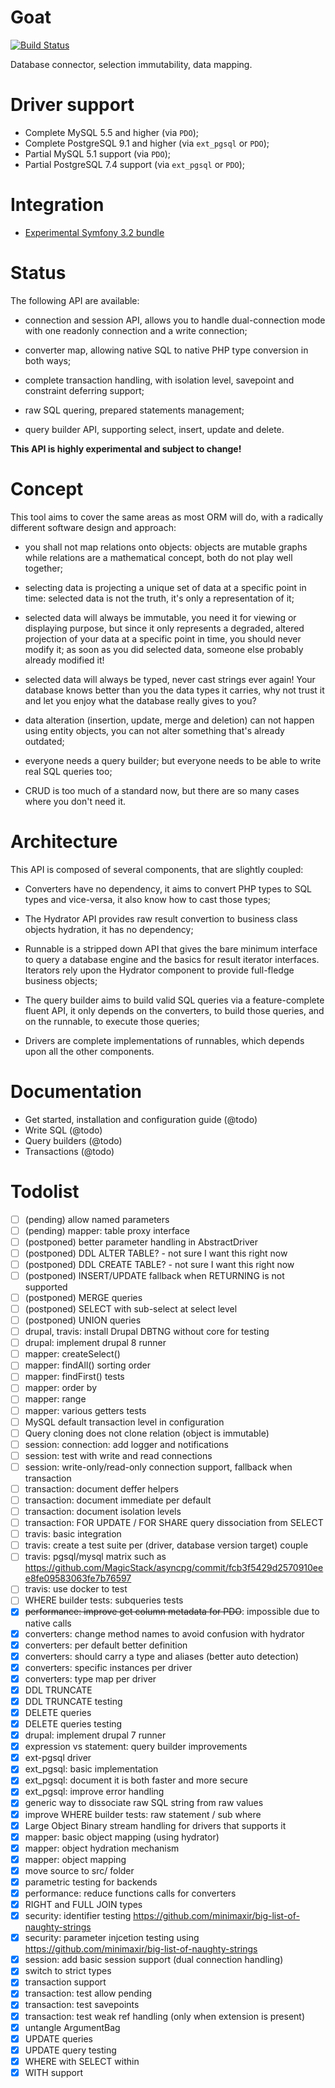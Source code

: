 # Goat

[![Build Status](https://travis-ci.org/pounard/goat.svg?branch=master)](https://travis-ci.org/pounard/goat)

Database connector, selection immutability, data mapping.


# Driver support

 *  Complete MySQL 5.5 and higher (via `PDO`);
 *  Complete PostgreSQL 9.1 and higher (via `ext_pgsql` or `PDO`);
 *  Partial MySQL 5.1 support (via `PDO`);
 *  Partial PostgreSQL 7.4 support (via `ext_pgsql` or `PDO`);


# Integration

 *  [Experimental Symfony 3.2 bundle](https://github.com/pounard/goat-bundle)


# Status

The following API are available:

 *  connection and session API, allows you to handle dual-connection mode with
    one readonly connection and a write connection;

 *  converter map, allowing native SQL to native PHP type conversion in both
    ways;

 *  complete transaction handling, with isolation level, savepoint and
    constraint deferring support;

 *  raw SQL quering, prepared statements management;

 *  query builder API, supporting select, insert, update and delete.

**This API is highly experimental and subject to change!**


# Concept

This tool aims to cover the same areas as most ORM will do, with a radically
different software design and approach:

 *  you shall not map relations onto objects: objects are mutable graphs while
    relations are a mathematical concept, both do not play well together;

 *  selecting data is projecting a unique set of data at a specific point in
    time: selected data is not the truth, it's only a representation of it;

 *  selected data will always be immutable, you need it for viewing or
    displaying purpose, but since it only represents a degraded, altered
    projection of your data at a specific point in time, you should never
    modify it; as soon as you did selected data, someone else probably already
    modified it!

 *  selected data will always be typed, never cast strings ever again! Your
    database knows better than you the data types it carries, why not trust it
    and let you enjoy what the database really gives to you?

 *  data alteration (insertion, update, merge and deletion) can not happen using
    entity objects, you can not alter something that's already outdated;

 *  everyone needs a query builder; but everyone needs to be able to write real
    SQL queries too;

 *  CRUD is too much of a standard now, but there are so many cases where you
    don't need it.


# Architecture

This API is composed of several components, that are slightly coupled:

 * Converters have no dependency, it aims to convert PHP types to SQL types and
   vice-versa, it also know how to cast those types;

 * The Hydrator API provides raw result convertion to business class objects
   hydration, it has no dependency;

 * Runnable is a stripped down API that gives the bare minimum interface to
   query a database engine and the basics for result iterator interfaces.
   Iterators rely upon the Hydrator component to provide full-fledge business
   objects;

 * The query builder aims to build valid SQL queries via a feature-complete
   fluent API, it only depends on the converters, to build those queries,
   and on the runnable, to execute those queries;

 * Drivers are complete implementations of runnables, which depends upon all
   the other components.


# Documentation

 *  Get started, installation and configuration guide (@todo)
 *  Write SQL (@todo)
 *  Query builders (@todo)
 *  Transactions (@todo)


# Todolist

 *  [ ] (pending) allow named parameters
 *  [ ] (pending) mapper: table proxy interface
 *  [ ] (postponed) better parameter handling in AbstractDriver
 *  [ ] (postponed) DDL ALTER TABLE? - not sure I want this right now
 *  [ ] (postponed) DDL CREATE TABLE? - not sure I want this right now
 *  [ ] (postponed) INSERT/UPDATE fallback when RETURNING is not supported
 *  [ ] (postponed) MERGE queries
 *  [ ] (postponed) SELECT with sub-select at select level
 *  [ ] (postponed) UNION queries
 *  [ ] drupal, travis: install Drupal DBTNG without core for testing
 *  [ ] drupal: implement drupal 8 runner
 *  [ ] mapper: createSelect()
 *  [ ] mapper: findAll() sorting order
 *  [ ] mapper: findFirst() tests
 *  [ ] mapper: order by
 *  [ ] mapper: range
 *  [ ] mapper: various getters tests
 *  [ ] MySQL default transaction level in configuration
 *  [ ] Query cloning does not clone relation (object is immutable)
 *  [ ] session: connection: add logger and notifications
 *  [ ] session: test with write and read connections
 *  [ ] session: write-only/read-only connection support, fallback when transaction
 *  [ ] transaction: document deffer helpers
 *  [ ] transaction: document immediate per default
 *  [ ] transaction: document isolation levels
 *  [ ] transaction: FOR UPDATE / FOR SHARE query dissociation from SELECT
 *  [ ] travis: basic integration
 *  [ ] travis: create a test suite per (driver, database version target) couple
 *  [ ] travis: pgsql/mysql matrix such as https://github.com/MagicStack/asyncpg/commit/fcb3f5429d2570910eee8fe09583063fe7b76597
 *  [ ] travis: use docker to test
 *  [ ] WHERE builder tests: subqueries tests
 *  [x] <strike>performance: improve get column metadata for PDO</strike>: impossible due to native calls
 *  [x] converters: change method names to avoid confusion with hydrator
 *  [x] converters: per default better definition
 *  [x] converters: should carry a type and aliases (better auto detection)
 *  [x] converters: specific instances per driver
 *  [x] converters: type map per driver
 *  [x] DDL TRUNCATE
 *  [x] DDL TRUNCATE testing
 *  [x] DELETE queries
 *  [x] DELETE queries testing
 *  [x] drupal: implement drupal 7 runner
 *  [x] expression vs statement: query builder improvements
 *  [x] ext-pgsql driver
 *  [x] ext_pgsql: basic implementation
 *  [x] ext_pgsql: document it is both faster and more secure
 *  [x] ext_pgsql: improve error handling
 *  [x] generic way to dissociate raw SQL string from raw values
 *  [x] improve WHERE builder tests: raw statement / sub where
 *  [x] Large Object Binary stream handling for drivers that supports it
 *  [x] mapper: basic object mapping (using hydrator)
 *  [x] mapper: object hydration mechanism
 *  [x] mapper: object mapping
 *  [x] move source to src/ folder
 *  [x] parametric testing for backends
 *  [x] performance: reduce functions calls for converters
 *  [x] RIGHT and FULL JOIN types
 *  [x] security: identifier testing https://github.com/minimaxir/big-list-of-naughty-strings
 *  [x] security: parameter injcetion testing using https://github.com/minimaxir/big-list-of-naughty-strings
 *  [x] session: add basic session support (dual connection handling)
 *  [x] switch to strict types
 *  [x] transaction support
 *  [x] transaction: test allow pending
 *  [x] transaction: test savepoints
 *  [x] transaction: test weak ref handling (only when extension is present)
 *  [x] untangle ArgumentBag
 *  [x] UPDATE queries
 *  [x] UPDATE query testing
 *  [x] WHERE with SELECT within
 *  [x] WITH support

